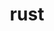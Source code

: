 ---
title: "rust"
layout: cache
categories: [package, develop-2024-03-03]
meta: {"versions": ["1.76.0"], "compilers": ["apple-clang@=15.0.0", "gcc@=11.4.0", "gcc@=7.5.0", "gcc@=9.4.0"], "oss": ["ubuntu18.04", "ubuntu20.04", "ubuntu22.04", "ventura"], "platforms": ["darwin", "linux"], "targets": ["aarch64", "neoverse_v1", "neoverse_v2", "ppc64le", "x86_64_v3"], "stacks": ["developer-tools", "e4s", "e4s-neoverse-v2", "e4s-neoverse_v1", "e4s-oneapi", "e4s-power", "ml-darwin-aarch64-mps", "ml-linux-x86_64-cpu", "ml-linux-x86_64-cuda", "ml-linux-x86_64-rocm", "radiuss", "root"], "num_specs": 14, "num_specs_by_stack": {"ml-darwin-aarch64-mps": 2, "root": 14, "developer-tools": 1, "radiuss": 1, "e4s-power": 1, "e4s-neoverse_v1": 2, "e4s-neoverse-v2": 2, "e4s": 2, "ml-linux-x86_64-rocm": 2, "ml-linux-x86_64-cpu": 2, "ml-linux-x86_64-cuda": 2, "e4s-oneapi": 1}}
spec_details: [{"hash": "l3nxift3nsaja6vd4kc2hx4fscx7xl6q", "compiler": "apple-clang@=15.0.0", "versions": ["1.76.0"], "os": "ventura", "platform": "darwin", "target": "aarch64", "variants": ["build_system=generic", "+dev", "~docs", "+src"], "stacks": ["ml-darwin-aarch64-mps", "root"], "size": "-", "tarball": "https://binaries.spack.io/develop-2024-03-03/build_cache/darwin-ventura-aarch64/apple-clang-15.0.0/rust-1.76.0/darwin-ventura-aarch64-apple-clang-15.0.0-rust-1.76.0-l3nxift3nsaja6vd4kc2hx4fscx7xl6q.spack"}, {"hash": "o2vqixpbjbvbpothwhunjtcctgwl27su", "compiler": "apple-clang@=15.0.0", "versions": ["1.76.0"], "os": "ventura", "platform": "darwin", "target": "aarch64", "variants": ["build_system=generic", "~dev", "~docs", "+src"], "stacks": ["ml-darwin-aarch64-mps", "root"], "size": "-", "tarball": "https://binaries.spack.io/develop-2024-03-03/build_cache/darwin-ventura-aarch64/apple-clang-15.0.0/rust-1.76.0/darwin-ventura-aarch64-apple-clang-15.0.0-rust-1.76.0-o2vqixpbjbvbpothwhunjtcctgwl27su.spack"}, {"hash": "a2zxmh22dfvlzhhhzzowcprp2ozrtks5", "compiler": "gcc@=7.5.0", "versions": ["1.76.0"], "os": "ubuntu18.04", "platform": "linux", "target": "x86_64_v3", "variants": ["build_system=generic", "+dev", "~docs", "+src"], "stacks": ["developer-tools", "root"], "size": "-", "tarball": "https://binaries.spack.io/develop-2024-03-03/build_cache/linux-ubuntu18.04-x86_64_v3/gcc-7.5.0/rust-1.76.0/linux-ubuntu18.04-x86_64_v3-gcc-7.5.0-rust-1.76.0-a2zxmh22dfvlzhhhzzowcprp2ozrtks5.spack"}, {"hash": "5nfbnqd7iqeadnm3hjjj6j6cwqe2k5bf", "compiler": "gcc@=7.5.0", "versions": ["1.76.0"], "os": "ubuntu18.04", "platform": "linux", "target": "x86_64_v3", "variants": ["build_system=generic", "~dev", "~docs", "+src"], "stacks": ["radiuss", "root"], "size": "-", "tarball": "https://binaries.spack.io/develop-2024-03-03/build_cache/linux-ubuntu18.04-x86_64_v3/gcc-7.5.0/rust-1.76.0/linux-ubuntu18.04-x86_64_v3-gcc-7.5.0-rust-1.76.0-5nfbnqd7iqeadnm3hjjj6j6cwqe2k5bf.spack"}, {"hash": "ioxkvdhso5prgrv33535pcc7yjk77tkp", "compiler": "gcc@=9.4.0", "versions": ["1.76.0"], "os": "ubuntu20.04", "platform": "linux", "target": "ppc64le", "variants": ["build_system=generic", "~dev", "~docs", "+src"], "stacks": ["root", "e4s-power"], "size": "-", "tarball": "https://binaries.spack.io/develop-2024-03-03/build_cache/linux-ubuntu20.04-ppc64le/gcc-9.4.0/rust-1.76.0/linux-ubuntu20.04-ppc64le-gcc-9.4.0-rust-1.76.0-ioxkvdhso5prgrv33535pcc7yjk77tkp.spack"}, {"hash": "a2mpo46idijoha6za57p4mp3o5aahusq", "compiler": "gcc@=11.4.0", "versions": ["1.76.0"], "os": "ubuntu22.04", "platform": "linux", "target": "neoverse_v1", "variants": ["build_system=generic", "~dev", "~docs", "+src"], "stacks": ["e4s-neoverse_v1", "root"], "size": "-", "tarball": "https://binaries.spack.io/develop-2024-03-03/build_cache/linux-ubuntu22.04-neoverse_v1/gcc-11.4.0/rust-1.76.0/linux-ubuntu22.04-neoverse_v1-gcc-11.4.0-rust-1.76.0-a2mpo46idijoha6za57p4mp3o5aahusq.spack"}, {"hash": "ncowe7idjqqghb3z7fnmzmchdwpmcocx", "compiler": "gcc@=11.4.0", "versions": ["1.76.0"], "os": "ubuntu22.04", "platform": "linux", "target": "neoverse_v1", "variants": ["build_system=generic", "+dev", "~docs", "+src"], "stacks": ["e4s-neoverse_v1", "root"], "size": "-", "tarball": "https://binaries.spack.io/develop-2024-03-03/build_cache/linux-ubuntu22.04-neoverse_v1/gcc-11.4.0/rust-1.76.0/linux-ubuntu22.04-neoverse_v1-gcc-11.4.0-rust-1.76.0-ncowe7idjqqghb3z7fnmzmchdwpmcocx.spack"}, {"hash": "giqi7sblhfevgmqjh7yls23lvcalmhgn", "compiler": "gcc@=11.4.0", "versions": ["1.76.0"], "os": "ubuntu22.04", "platform": "linux", "target": "neoverse_v2", "variants": ["build_system=generic", "~dev", "~docs", "+src"], "stacks": ["e4s-neoverse-v2", "root"], "size": "-", "tarball": "https://binaries.spack.io/develop-2024-03-03/build_cache/linux-ubuntu22.04-neoverse_v2/gcc-11.4.0/rust-1.76.0/linux-ubuntu22.04-neoverse_v2-gcc-11.4.0-rust-1.76.0-giqi7sblhfevgmqjh7yls23lvcalmhgn.spack"}, {"hash": "fqy5oc5iu4hywfm4iy6iowbuxjssgktm", "compiler": "gcc@=11.4.0", "versions": ["1.76.0"], "os": "ubuntu22.04", "platform": "linux", "target": "neoverse_v2", "variants": ["build_system=generic", "+dev", "~docs", "+src"], "stacks": ["e4s-neoverse-v2", "root"], "size": "-", "tarball": "https://binaries.spack.io/develop-2024-03-03/build_cache/linux-ubuntu22.04-neoverse_v2/gcc-11.4.0/rust-1.76.0/linux-ubuntu22.04-neoverse_v2-gcc-11.4.0-rust-1.76.0-fqy5oc5iu4hywfm4iy6iowbuxjssgktm.spack"}, {"hash": "u4hnz2bhuleyakk25pur66tl3h3hgqek", "compiler": "gcc@=11.4.0", "versions": ["1.76.0"], "os": "ubuntu22.04", "platform": "linux", "target": "x86_64_v3", "variants": ["build_system=generic", "~dev", "~docs", "+src"], "stacks": ["e4s", "root"], "size": "-", "tarball": "https://binaries.spack.io/develop-2024-03-03/build_cache/linux-ubuntu22.04-x86_64_v3/gcc-11.4.0/rust-1.76.0/linux-ubuntu22.04-x86_64_v3-gcc-11.4.0-rust-1.76.0-u4hnz2bhuleyakk25pur66tl3h3hgqek.spack"}, {"hash": "3mgatc6ov6ui5t42s4fkurxn3snqidjw", "compiler": "gcc@=11.4.0", "versions": ["1.76.0"], "os": "ubuntu22.04", "platform": "linux", "target": "x86_64_v3", "variants": ["build_system=generic", "+dev", "~docs", "+src"], "stacks": ["ml-linux-x86_64-rocm", "ml-linux-x86_64-cpu", "root", "ml-linux-x86_64-cuda"], "size": "-", "tarball": "https://binaries.spack.io/develop-2024-03-03/build_cache/linux-ubuntu22.04-x86_64_v3/gcc-11.4.0/rust-1.76.0/linux-ubuntu22.04-x86_64_v3-gcc-11.4.0-rust-1.76.0-3mgatc6ov6ui5t42s4fkurxn3snqidjw.spack"}, {"hash": "2cbbtbkbvqvnewpx2gwzfnnrrqueqxbs", "compiler": "gcc@=11.4.0", "versions": ["1.76.0"], "os": "ubuntu22.04", "platform": "linux", "target": "x86_64_v3", "variants": ["build_system=generic", "+dev", "~docs", "+src"], "stacks": ["e4s", "root"], "size": "-", "tarball": "https://binaries.spack.io/develop-2024-03-03/build_cache/linux-ubuntu22.04-x86_64_v3/gcc-11.4.0/rust-1.76.0/linux-ubuntu22.04-x86_64_v3-gcc-11.4.0-rust-1.76.0-2cbbtbkbvqvnewpx2gwzfnnrrqueqxbs.spack"}, {"hash": "wdv7zv276wrdjbyg4ubepjcfalang3sq", "compiler": "gcc@=11.4.0", "versions": ["1.76.0"], "os": "ubuntu22.04", "platform": "linux", "target": "x86_64_v3", "variants": ["build_system=generic", "~dev", "~docs", "+src"], "stacks": ["ml-linux-x86_64-rocm", "ml-linux-x86_64-cpu", "root", "ml-linux-x86_64-cuda"], "size": "-", "tarball": "https://binaries.spack.io/develop-2024-03-03/build_cache/linux-ubuntu22.04-x86_64_v3/gcc-11.4.0/rust-1.76.0/linux-ubuntu22.04-x86_64_v3-gcc-11.4.0-rust-1.76.0-wdv7zv276wrdjbyg4ubepjcfalang3sq.spack"}, {"hash": "qxyfnrnppnn2bscoj2pjupods7es27cu", "compiler": "gcc@=11.4.0", "versions": ["1.76.0"], "os": "ubuntu22.04", "platform": "linux", "target": "x86_64_v3", "variants": ["build_system=generic", "~dev", "~docs", "+src"], "stacks": ["e4s-oneapi", "root"], "size": "-", "tarball": "https://binaries.spack.io/develop-2024-03-03/build_cache/linux-ubuntu22.04-x86_64_v3/gcc-11.4.0/rust-1.76.0/linux-ubuntu22.04-x86_64_v3-gcc-11.4.0-rust-1.76.0-qxyfnrnppnn2bscoj2pjupods7es27cu.spack"}]
---